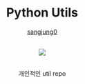 <div align="center">
  <h1> Python Utils </h1>

[sangjung0](https://github.com/sangjung0)

  <br>

<a href="https://github.com/sangjung0/sh-utils/graphs/contributors">
  <img src="https://contrib.rocks/image?repo=sangjung0/sh-utils" />
</a>

  <br>
  <br>

개인적인 util repo

</div>

